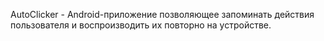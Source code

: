 AutoClicker - Android-приложение позволяющее запоминать действия пользователя и воспроизводить их повторно на устройстве.
